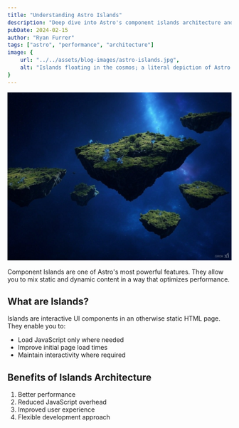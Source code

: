 ```yaml
---
title: "Understanding Astro Islands"
description: "Deep dive into Astro's component islands architecture and how it improves performance."
pubDate: 2024-02-15
author: "Ryan Furrer"
tags: ["astro", "performance", "architecture"]
image: {
    url: "../../assets/blog-images/astro-islands.jpg",
    alt: "Islands floating in the cosmos; a literal depiction of Astro Islands"
}
---
```


![Islands floating in the cosmos; a literal depiction of Astro Islands](../../assets/blog-images/astro-islands.jpg)

Component Islands are one of Astro's most powerful features. They allow you to mix static and dynamic content in a way that optimizes performance.

## What are Islands?

Islands are interactive UI components in an otherwise static HTML page. They enable you to:

- Load JavaScript only where needed
- Improve initial page load times
- Maintain interactivity where required

## Benefits of Islands Architecture

1. Better performance
2. Reduced JavaScript overhead
3. Improved user experience
4. Flexible development approach 
